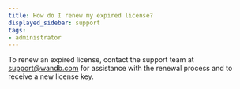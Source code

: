 ```yaml
---
title: How do I renew my expired license?  
displayed_sidebar: support
tags:
- administrator
---
```

To renew an expired license, contact the support team at support@wandb.com for assistance with the renewal process and to receive a new license key.